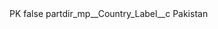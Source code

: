 <?xml version="1.0" encoding="UTF-8"?>
<CustomMetadata xmlns="http://soap.sforce.com/2006/04/metadata" xmlns:xsi="http://www.w3.org/2001/XMLSchema-instance" xmlns:xsd="http://www.w3.org/2001/XMLSchema">
    <label>PK</label>
    <protected>false</protected>
    <values>
        <field>partdir_mp__Country_Label__c</field>
        <value xsi:type="xsd:string">Pakistan</value>
    </values>
</CustomMetadata>
